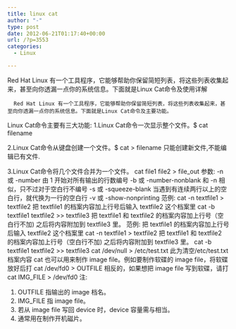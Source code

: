 ```yaml
---
title: linux cat
author: "-"
type: post
date: 2012-06-21T01:17:40+00:00
url: /?p=3553
categories:
  - Linux

---
```

Red Hat Linux 有一个工具程序，它能够帮助你保留简短列表，将这些列表收集起来，甚至向你透漏一点你的系统信息。下面就是Linux Cat命令及使用详解

      Red Hat Linux 有一个工具程序，它能够帮助你保留简短列表，将这些列表收集起来，甚至向你透漏一点你的系统信息。下面就是Linux Cat命令及主要功能。
 

Linux Cat命令主要有三大功能: 
1.Linux Cat命令一次显示整个文件。$ 
    cat filename
 
2.Linux Cat命令从键盘创建一个文件。$ cat > filename
 只能创建新文件,不能编辑已有文件.

3.Linux Cat命令将几个文件合并为一个文件。
    cat file1 file2 > file_out
 参数: 
 -n 或 -number 由 1 开始对所有输出的行数编号
 -b 或 -number-nonblank 和 -n 相似，只不过对于空白行不编号
 -s 或 -squeeze-blank
 当遇到有连续两行以上的空白行，就代换为一行的空白行
 -v 或 -show-nonprinting
 范例: 
 cat -n textfile1 > textfile2 把 textfile1
 的档案内容加上行号后输入 textfile2 这个档案里
 cat -b textfile1 textfile2 >> textfile3 把 textfile1 和
 textfile2 的档案内容加上行号（空白行不加) 之后将内容附加到
 textfile3 里。
 范例: 
 把 textfile1 的档案内容加上行号后输入 textfile2 这个档案里
 cat -n textfile1 > textfile2
 把 textfile1 和 textfile2
 的档案内容加上行号（空白行不加) 之后将内容附加到 textfile3
 里。
 cat -b textfile1 textfile2 >> textfile3
 cat /dev/null > /etc/test.txt
 此为清空/etc/test.txt档案内容
 cat 也可以用来制作 image file。例如要制作软碟的 image
 file，将软碟放好后打
 cat /dev/fd0 > OUTFILE
 相反的，如果想把 image file 写到软碟，请打
 cat IMG_FILE > /dev/fd0
 注: 
 1. OUTFILE 指输出的 image 档名。
 2. IMG_FILE 指 image file。
 3. 若从 image file 写回 device 时，device 容量需与相当。
 4. 通常用在制作开机磁片。

